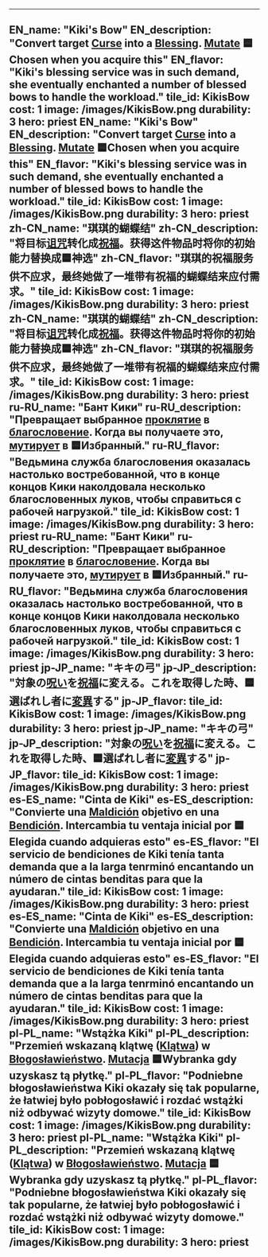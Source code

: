 ---

EN_name: "Kiki's Bow"
EN_description: "Convert target <u>Curse</u> into a <u>Blessing</u>. <u>Mutate</u> 🟦Chosen when you acquire this"
EN_flavor: "Kiki's blessing service was in such demand, she eventually enchanted a number of blessed bows to handle the workload."
tile_id: KikisBow
cost: 1
image: /images/KikisBow.png
durability: 3
hero: priest
EN_name: "Kiki's Bow"
EN_description: "Convert target <u>Curse</u> into a <u>Blessing</u>. <u>Mutate</u> 🟦Chosen when you acquire this"
EN_flavor: "Kiki's blessing service was in such demand, she eventually enchanted a number of blessed bows to handle the workload."
tile_id: KikisBow
cost: 1
image: /images/KikisBow.png
durability: 3
hero: priest
zh-CN_name: "琪琪的蝴蝶结"
zh-CN_description: "将目标<u>诅咒</u>转化成<u>祝福</u>。获得这件物品时将你的初始能力替换成🟦神选"
zh-CN_flavor: "琪琪的祝福服务供不应求，最终她做了一堆带有祝福的蝴蝶结来应付需求。"
tile_id: KikisBow
cost: 1
image: /images/KikisBow.png
durability: 3
hero: priest
zh-CN_name: "琪琪的蝴蝶结"
zh-CN_description: "将目标<u>诅咒</u>转化成<u>祝福</u>。获得这件物品时将你的初始能力替换成🟦神选"
zh-CN_flavor: "琪琪的祝福服务供不应求，最终她做了一堆带有祝福的蝴蝶结来应付需求。"
tile_id: KikisBow
cost: 1
image: /images/KikisBow.png
durability: 3
hero: priest
ru-RU_name: "Бант Кики"
ru-RU_description: "Превращает выбранное <u>проклятие</u> в <u>благословение</u>. Когда вы получаете это, <u>мутирует</u> в 🟦Избранный."
ru-RU_flavor: "Ведьмина служба благословения оказалась настолько востребованной, что в конце концов Кики наколдовала несколько благословенных луков, чтобы справиться с рабочей нагрузкой."
tile_id: KikisBow
cost: 1
image: /images/KikisBow.png
durability: 3
hero: priest
ru-RU_name: "Бант Кики"
ru-RU_description: "Превращает выбранное <u>проклятие</u> в <u>благословение</u>. Когда вы получаете это, <u>мутирует</u> в 🟦Избранный."
ru-RU_flavor: "Ведьмина служба благословения оказалась настолько востребованной, что в конце концов Кики наколдовала несколько благословенных луков, чтобы справиться с рабочей нагрузкой."
tile_id: KikisBow
cost: 1
image: /images/KikisBow.png
durability: 3
hero: priest
jp-JP_name: "キキの弓"
jp-JP_description: "対象の<u>呪い</u>を<u>祝福</u>に変える。これを取得した時、🟦選ばれし者に<u>変異</u>する"
jp-JP_flavor: 
tile_id: KikisBow
cost: 1
image: /images/KikisBow.png
durability: 3
hero: priest
jp-JP_name: "キキの弓"
jp-JP_description: "対象の<u>呪い</u>を<u>祝福</u>に変える。これを取得した時、🟦選ばれし者に<u>変異</u>する"
jp-JP_flavor: 
tile_id: KikisBow
cost: 1
image: /images/KikisBow.png
durability: 3
hero: priest
es-ES_name: "Cinta de Kiki"
es-ES_description: "Convierte una <u>Maldición</u> objetivo en una <u>Bendición</u>. Intercambia tu ventaja inicial por 🟦Elegida cuando adquieras esto"
es-ES_flavor: "El servicio de bendiciones de Kiki tenía tanta demanda que a la larga tenrminó encantando un número de cintas benditas para que la ayudaran."
tile_id: KikisBow
cost: 1
image: /images/KikisBow.png
durability: 3
hero: priest
es-ES_name: "Cinta de Kiki"
es-ES_description: "Convierte una <u>Maldición</u> objetivo en una <u>Bendición</u>. Intercambia tu ventaja inicial por 🟦Elegida cuando adquieras esto"
es-ES_flavor: "El servicio de bendiciones de Kiki tenía tanta demanda que a la larga tenrminó encantando un número de cintas benditas para que la ayudaran."
tile_id: KikisBow
cost: 1
image: /images/KikisBow.png
durability: 3
hero: priest
pl-PL_name: "Wstążka Kiki"
pl-PL_description: "Przemień wskazaną klątwę (<u>Klątwa</u>) w <u>Błogosławieństwo</u>. <u>Mutacja</u> 🟦Wybranka gdy uzyskasz tą płytkę."
pl-PL_flavor: "Podniebne błogosławieństwa Kiki okazały się tak popularne, że łatwiej było pobłogosławić i rozdać wstążki niż odbywać wizyty domowe."
tile_id: KikisBow
cost: 1
image: /images/KikisBow.png
durability: 3
hero: priest
pl-PL_name: "Wstążka Kiki"
pl-PL_description: "Przemień wskazaną klątwę (<u>Klątwa</u>) w <u>Błogosławieństwo</u>. <u>Mutacja</u> 🟦Wybranka gdy uzyskasz tą płytkę."
pl-PL_flavor: "Podniebne błogosławieństwa Kiki okazały się tak popularne, że łatwiej było pobłogosławić i rozdać wstążki niż odbywać wizyty domowe."
tile_id: KikisBow
cost: 1
image: /images/KikisBow.png
durability: 3
hero: priest
---